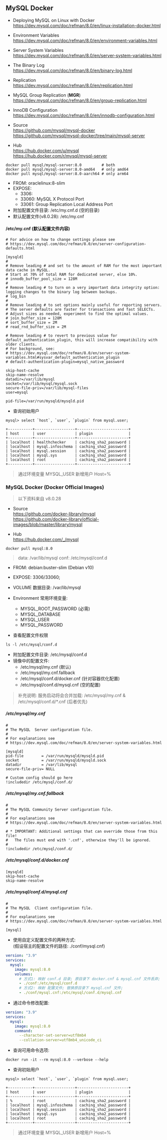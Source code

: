 
## MySQL Docker

- Deploying MySQL on Linux with Docker  
  https://dev.mysql.com/doc/refman/8.0/en/linux-installation-docker.html

- Environment Variables  
  https://dev.mysql.com/doc/refman/8.0/en/environment-variables.html

- Server System Variables  
  https://dev.mysql.com/doc/refman/8.0/en/server-system-variables.html

- The Binary Log  
  https://dev.mysql.com/doc/refman/8.0/en/binary-log.html

- Replication  
  https://dev.mysql.com/doc/refman/8.0/en/replication.html

- MySQL Group Replication (**MGR**)  
  https://dev.mysql.com/doc/refman/8.0/en/group-replication.html

- InnoDB Configuration  
  https://dev.mysql.com/doc/refman/8.0/en/innodb-configuration.html

- Source  
  https://github.com/mysql/mysql-docker  
  https://github.com/mysql/mysql-docker/tree/main/mysql-server

- Hub  
  https://hub.docker.com/u/mysql  
  https://hub.docker.com/r/mysql/mysql-server
```shell
docker pull mysql/mysql-server:8.0         # both
docker pull mysql/mysql-server:8.0-amd64   # only amd64
docker pull mysql/mysql-server:8.0-aarch64 # only arm64
```

- FROM: oraclelinux:8-slim
- EXPOSE:
  - 3306:
  - 33060: MySQL X Protocol Port
  - 33061: Group Replication Local Address Port
- 附加配置文件目录: /etc/my.cnf.d (空的目录)
- 默认配置文件(v8.0.28): /etc/my.cnf

#### /etc/my.cnf (默认配置文件内容)
```text
# For advice on how to change settings please see
# https://dev.mysql.com/doc/refman/8.0/en/server-configuration-defaults.html

[mysqld]
#
# Remove leading # and set to the amount of RAM for the most important data cache in MySQL.
# Start at 70% of total RAM for dedicated server, else 10%.
# innodb_buffer_pool_size = 128M
#
# Remove leading # to turn on a very important data integrity option: logging changes to the binary log between backups.
# log_bin
#
# Remove leading # to set options mainly useful for reporting servers.
# The server defaults are faster for transactions and fast SELECTs.
# Adjust sizes as needed, experiment to find the optimal values.
# join_buffer_size = 128M
# sort_buffer_size = 2M
# read_rnd_buffer_size = 2M

# Remove leading # to revert to previous value for default_authentication_plugin, this will increase compatibility with older clients.
# For background, see:
# https://dev.mysql.com/doc/refman/8.0/en/server-system-variables.html#sysvar_default_authentication_plugin
# default-authentication-plugin=mysql_native_password

skip-host-cache
skip-name-resolve
datadir=/var/lib/mysql
socket=/var/lib/mysql/mysql.sock
secure-file-priv=/var/lib/mysql-files
user=mysql

pid-file=/var/run/mysqld/mysqld.pid
```

- 查询初始用户
```text
mysql> select `host`, `user`, `plugin` from mysql.user;

+-----------+------------------+-----------------------+
| host      | user             | plugin                |
+-----------+------------------+-----------------------+
| localhost | healthchecker    | caching_sha2_password |
| localhost | mysql.infoschema | caching_sha2_password |
| localhost | mysql.session    | caching_sha2_password |
| localhost | mysql.sys        | caching_sha2_password |
| localhost | root             | caching_sha2_password |
+-----------+------------------+-----------------------+
```
> 通过环境变量 MYSQL_USER 新增用户 Host=%

### MySQL Docker (Docker Official Images)
> 以下资料来自 v8.0.28

- Source  
  https://github.com/docker-library/mysql  
  https://github.com/docker-library/official-images/blob/master/library/mysql

- Hub  
  https://hub.docker.com/_/mysql
```shell
docker pull mysql:8.0
```
> data: /var/lib/mysql
> conf: /etc/mysql/conf.d

- FROM: debian:buster-slim (Debian v10)
- EXPOSE: 3306/33060;
- VOLUME 数据目录: /var/lib/mysql
- Environment 常用环境变量:
  - MYSQL_ROOT_PASSWORD (必需)
  - MYSQL_DATABASE
  - MYSQL_USER
  - MYSQL_PASSWORD

- 查看配置文件权限
```shell
ls -l /etc/mysql/conf.d
```

- 附加配置文件目录: /etc/mysql/conf.d
- 镜像中的配置文件:
  - /etc/mysql/my.cnf (默认)
  - /etc/mysql/my.cnf.fallback
  - /etc/mysql/conf.d/docker.cnf (针对容器优化配置)
  - /etc/mysql/conf.d/mysql.cnf (空的配置)
> 补充说明:
> 服务启动将会合并加载: /etc/mysql/my.cnf & /etc/mysql/conf.d/*.cnf (后者优先)

##### /etc/mysql/my.cnf
```text
#
# The MySQL  Server configuration file.
#
# For explanations see
# https://dev.mysql.com/doc/refman/8.0/en/server-system-variables.html

[mysqld]
pid-file        = /var/run/mysqld/mysqld.pid
socket          = /var/run/mysqld/mysqld.sock
datadir         = /var/lib/mysql
secure-file-priv= NULL

# Custom config should go here
!includedir /etc/mysql/conf.d/
```

##### /etc/mysql/my.cnf.fallback
```text
#
# The MySQL Community Server configuration file.
#
# For explanations see
# https://dev.mysql.com/doc/refman/8.0/en/server-system-variables.html

# * IMPORTANT: Additional settings that can override those from this file!
#   The files must end with '.cnf', otherwise they'll be ignored.
#
!includedir /etc/mysql/conf.d/
```

##### /etc/mysql/conf.d/docker.cnf
```text
[mysqld]
skip-host-cache
skip-name-resolve
```

##### /etc/mysql/conf.d/mysql.cnf
```text
#
# The MySQL  Client configuration file.
#
# For explanations see
# https://dev.mysql.com/doc/refman/8.0/en/server-system-variables.html

[mysql]
```

- 使用自定义配置文件的两种方式:  
  (假设宿主的配置文件的路径: ./conf/mysql.cnf)
```yaml
version: "3.9"
services:
  mysql:
    image: mysql:8.0
    volumes:
      # 方式1: 映射 conf.d 目录; 原目录下 docker.cnf & mysql.cnf 文件丢弃;
      - ./conf:/etc/mysql/conf.d
      # 方式2: 映射 配置文件; 替换原目录下 mysql.cnf 文件;
      - ./conf/mysql.cnf:/etc/mysql/conf.d/mysql.cnf
```

- 通过命令修改配置:
```yaml
version: "3.9"
services:
  mysql:
    image: mysql:8.0
    command:
      --character-set-server=utf8mb4
      --collation-server=utf8mb4_unicode_ci
```
- 查询可用命令选项:
```shell
docker run -it --rm mysql:8.0 --verbose --help
```

- 查询初始用户
```text
mysql> select `host`, `user`, `plugin` from mysql.user;

+-----------+------------------+-----------------------+
| host      | user             | plugin                |
+-----------+------------------+-----------------------+
| %         | root             | caching_sha2_password |
| localhost | mysql.infoschema | caching_sha2_password |
| localhost | mysql.session    | caching_sha2_password |
| localhost | mysql.sys        | caching_sha2_password |
| localhost | root             | caching_sha2_password |
+-----------+------------------+-----------------------+
```
> 通过环境变量 MYSQL_USER 新增用户 Host=%
